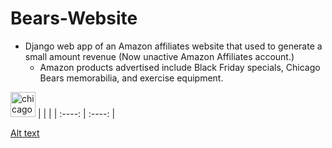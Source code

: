 # Bears-Website
* Django web app of an Amazon affiliates website that used to generate a small amount revenue (Now unactive Amazon Affiliates account.) 
  * Amazon products advertised include Black Friday specials, Chicago Bears memorabilia, and exercise equipment.
  
[<img src='https://img.icons8.com/wired/64/000000/american-football-player.png' alt='chicago' height='40'>](http://www.chicagoaf.com/)
|       |  |
| :----: |    :----:   |

[Alt text](https://github.com/ChristianVerdin/chicagobears/blob/master/ChicagoAf.JPG"website")

